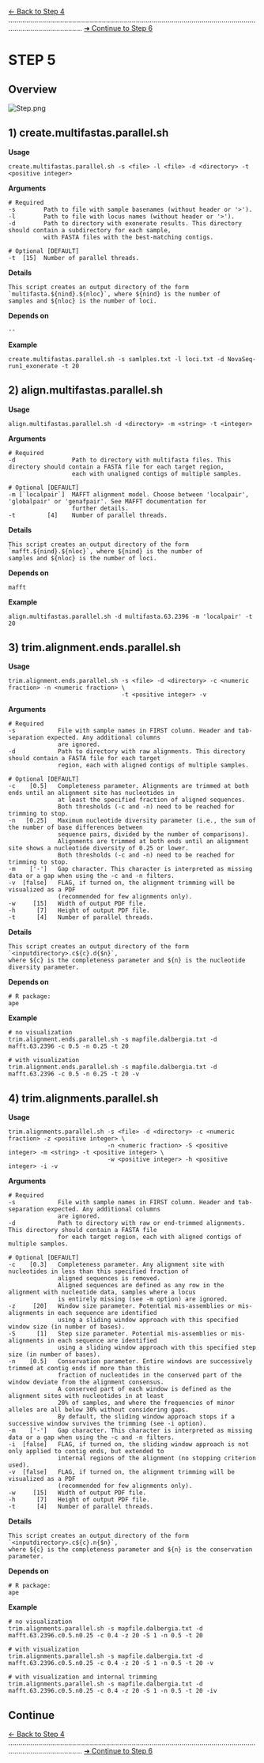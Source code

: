 [← Back to Step 4](Step4_Sample_and_Locus_Filtering.md) ................................................................................................................................................................. [➜ Continue to Step 6](Step6_Merge_Overlapping_Alignments.md)


# STEP 5

## Overview
![Step.png](https://raw.githubusercontent.com/scrameri/CaptureAl/master/tutorial/CaptureAl_Step5.png)


## 1) create.multifastas.parallel.sh

**Usage**
```
create.multifastas.parallel.sh -s <file> -l <file> -d <directory> -t <positive integer>
```

**Arguments**
```
# Required
-s        Path to file with sample basenames (without header or '>').
-l        Path to file with locus names (without header or '>').
-d        Path to directory with exonerate results. This directory should contain a subdirectory for each sample,
          with FASTA files with the best-matching contigs.

# Optional [DEFAULT]
-t  [15]  Number of parallel threads.
```

**Details**
```
This script creates an output directory of the form `multifasta.${nind}.${nloc}`, where ${nind} is the number of 
samples and ${nloc} is the number of loci.
```

**Depends on**
```
--
```


**Example**
```
create.multifastas.parallel.sh -s samlples.txt -l loci.txt -d NovaSeq-run1_exonerate -t 20
```


## 2) align.multifastas.parallel.sh


**Usage**
```
align.multifastas.parallel.sh -d <directory> -m <string> -t <integer>
```

**Arguments**
```
# Required
-d                Path to directory with multifasta files. This directory should contain a FASTA file for each target region,
                  each with unaligned contigs of multiple samples.

# Optional [DEFAULT]
-m [`localpair`]  MAFFT alignment model. Choose between 'localpair', 'globalpair' or 'genafpair'. See MAFFT documentation for
                  further details.
-t         [4]    Number of parallel threads.
```

**Details**
```
This script creates an output directory of the form `mafft.${nind}.${nloc}`, where ${nind} is the number of 
samples and ${nloc} is the number of loci.
```


**Depends on**
```
mafft
```


**Example**
```
align.multifastas.parallel.sh -d multifasta.63.2396 -m 'localpair' -t 20
```


## 3) trim.alignment.ends.parallel.sh


**Usage**
```
trim.alignment.ends.parallel.sh -s <file> -d <directory> -c <numeric fraction> -n <numeric fraction> \
                                -t <positive integer> -v
```

**Arguments**
```
# Required
-s            File with sample names in FIRST column. Header and tab-separation expected. Any additional columns
              are ignored.
-d            Path to directory with raw alignments. This directory should contain a FASTA file for each target
              region, each with aligned contigs of multiple samples.

# Optional [DEFAULT]
-c    [0.5]   Completeness parameter. Alignments are trimmed at both ends until an alignment site has nucleotides in
              at least the specified fraction of aligned sequences. 
              Both thresholds (-c and -n) need to be reached for trimming to stop.
-n   [0.25]   Maximum nucleotide diversity parameter (i.e., the sum of the number of base differences between
              sequence pairs, divided by the number of comparisons).
              Alignments are trimmed at both ends until an alignment site shows a nucleotide diversity of 0.25 or lower.
              Both thresholds (-c and -n) need to be reached for trimming to stop.
-m    ['-']   Gap character. This character is interpreted as missing data or a gap when using the -c and -n filters.
-v  [false]   FLAG, if turned on, the alignment trimming will be visualized as a PDF
              (recommended for few alignments only).
-w     [15]   Width of output PDF file.
-h      [7]   Height of output PDF file.
-t      [4]   Number of parallel threads.

```

**Details**
```
This script creates an output directory of the form `<inputdirectory>.c${c}.d{$n}`,
where ${c} is the completeness parameter and ${n} is the nucleotide diversity parameter.
```

**Depends on**
```
# R package:
ape
```


**Example**
```
# no visualization
trim.alignment.ends.parallel.sh -s mapfile.dalbergia.txt -d mafft.63.2396 -c 0.5 -n 0.25 -t 20

# with visualization
trim.alignment.ends.parallel.sh -s mapfile.dalbergia.txt -d mafft.63.2396 -c 0.5 -n 0.25 -t 20 -v
```

## 4) trim.alignments.parallel.sh


**Usage**
```
trim.alignments.parallel.sh -s <file> -d <directory> -c <numeric fraction> -z <positive integer> \
                            -n <numeric fraction> -S <positive integer> -m <string> -t <positive integer> \
                            -w <positive integer> -h <positive integer> -i -v
```

**Arguments**
```
# Required
-s            File with sample names in FIRST column. Header and tab-separation expected. Any additional columns
              are ignored.
-d            Path to directory with raw or end-trimmed alignments. This directory should contain a FASTA file
              for each target region, each with aligned contigs of multiple samples.

# Optional [DEFAULT]
-c    [0.3]   Completeness parameter. Any alignment site with nucleotides in less than this specified fraction of
              aligned sequences is removed.
              Aligned sequences are defined as any row in the alignment with nucleotide data, samples where a locus
              is entirely missing (see -m option) are ignored.
-z     [20]   Window size parameter. Potential mis-assemblies or mis-alignments in each sequence are identified
              using a sliding window approach with this specified window size (in number of bases). 
-S      [1]   Step size parameter. Potential mis-assemblies or mis-alignments in each sequence are identified
              using a sliding window approach with this specified step size (in number of bases). 
-n    [0.5]   Conservation parameter. Entire windows are successively trimmed at contig ends if more than this
              fraction of nucleotides in the conserved part of the window deviate from the alignment consensus. 
              A conserved part of each window is defined as the alignment sites with nucleotides in at least
              20% of samples, and where the frequencies of minor alleles are all below 30% without considering gaps.
              By default, the sliding window approach stops if a successive window survives the trimming (see -i option).
-m    ['-']   Gap character. This character is interpreted as missing data or a gap when using the -c and -n filters.
-i  [false]   FLAG, if turned on, the sliding window approach is not only applied to contig ends, but extended to
              internal regions of the alignment (no stopping criterion used).
-v  [false]   FLAG, if turned on, the alignment trimming will be visualized as a PDF
              (recommended for few alignments only).
-w     [15]   Width of output PDF file.
-h      [7]   Height of output PDF file.
-t      [4]   Number of parallel threads.

```

**Details**
```
This script creates an output directory of the form `<inputdirectory>.c${c}.n{$n}`,
where ${c} is the completeness parameter and ${n} is the conservation parameter.
```

**Depends on**
```
# R package:
ape
```


**Example**
```
# no visualization
trim.alignments.parallel.sh -s mapfile.dalbergia.txt -d mafft.63.2396.c0.5.n0.25 -c 0.4 -z 20 -S 1 -n 0.5 -t 20

# with visualization
trim.alignments.parallel.sh -s mapfile.dalbergia.txt -d mafft.63.2396.c0.5.n0.25 -c 0.4 -z 20 -S 1 -n 0.5 -t 20 -v

# with visualization and internal trimming
trim.alignments.parallel.sh -s mapfile.dalbergia.txt -d mafft.63.2396.c0.5.n0.25 -c 0.4 -z 20 -S 1 -n 0.5 -t 20 -iv
```

## Continue
[← Back to Step 4](Step4_Sample_and_Locus_Filtering.md) ................................................................................................................................................................. [➜ Continue to Step 6](Step6_Merge_Overlapping_Alignments.md)
